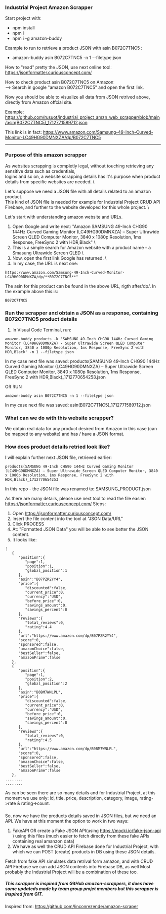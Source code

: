 ### Industrial Project Amazon Scrapper
Start project with: 
<ul>
<li>npm install</li>
<li>npm i</li>
<li>npm i -g amazon-buddy</li>
</ul>

Example to run to retrieve a product JSON with asin B072C7TNC5 : 
<ul>
<li>amazon-buddy asin B072C7TNC5 -n 1 --filetype json</li>
</ul>

How to "read" pretty the JSON, use next online tool:
https://jsonformatter.curiousconcept.com/

How to check product asin  B072C7TNC5 on Amazon:\
--> Search in google "amazon B072C7TNC5" and open the first link.

Now you should be able to visualize all data from JSON retrived above, directly from Amazon offcial site.

Example:
https://github.com/rusuot/industrial_project_amzn_web_scrapper/blob/main/asin(B072C7TNC5)_1712771589712.json 

This link is in fact:  https://www.amazon.com/Samsung-49-Inch-Curved-Monitor-LC49HG90DMNXZA/dp/B072C7TNC5 

__________________________________________________________________




### Purpose of this amazon scrapper
As websites scrapping is completly legal, without touching  retrieving any sensitive data such as credentials, \
logins  and so on, a website scrapping details has it's purpose when product details from specific websites are needed. \

Let's suppose we need a JSON file with all details related to an amazon product. \
This kind of JSON file is needed for example for Industrial Project CRUD API Firebase, and further to the website developed for this whole project. \

Let's start with understanding amazon website and URLs. 
1. Open Google and write next: "Amazon SAMSUNG 49-Inch CHG90 144Hz Curved Gaming Monitor (LC49HG90DMNXZA) – Super Ultrawide Screen QLED Computer Monitor, 3840 x 1080p Resolution, 1ms Response, FreeSync 2 with HDR,Black" \
2. This is a simple search for Amazon website with a product name - a Smasung Ultrawide Screen QLED \
3. Now, open the first link Google has returned. \
4. In my case, the URL is next one: 
```
https://www.amazon.com/Samsung-49-Inch-Curved-Monitor-LC49HG90DMNXZA/dp/**B072C7TNC5**"
```
The asin for this product can be found in the above URL, rigth after/dp/. 
In the example above this is:
```
B072C7TNC5
```
### Run the scrapper and obtain a JSON as a response, containing B072C7TNC5 product details
1. In Visual Code Terminal, run:
```
amazon-buddy products -k 'SAMSUNG 49-Inch CHG90 144Hz Curved Gaming Monitor (LC49HG90DMNXZA) - Super Ultrawide Screen QLED Computer Monitor, 3840 x 1080p Resolution, 1ms Response, FreeSync 2 with HDR,Black' -n 1 --filetype json
```
In my case next file was saved: products(SAMSUNG 49-Inch CHG90 144Hz Curved Gaming Monitor (LC49HG90DMNXZA) – Super Ultrawide Screen QLED Computer Monitor, 3840 x 1080p Resolution, 1ms Response, FreeSync 2 with HDR,Black)_1712770654253.json

OR RUN
```
amazon-buddy asin B072C7TNC5 -n 1 --filetype json
```
In my case next file was saved: asin(B072C7TNC5)_1712771589712.json


### What can we do with this website scrapper?
We obtain real data for any product desired from Amazon in this case (can be mapped to any website) and has / have a JSON format.

### How does product details retried look like?
I will explain further next JSON file, retrieved earlier:
```
products(SAMSUNG 49-Inch CHG90 144Hz Curved Gaming Monitor (LC49HG90DMNXZA) – Super Ultrawide Screen QLED Computer Monitor, 3840 x 1080p Resolution, 1ms Response, FreeSync 2 with HDR,Black)_1712770654253
```
In this repo - the JSON file was renamed to:  SAMSUNG_PRODUCT.json

As there are many details, please use next tool to read the file easier: https://jsonformatter.curiousconcept.com/
Steps:  
1. Open https://jsonformatter.curiousconcept.com/
2. Insert the file content into the tool at "JSON Data/URL"
3. Click PROCESS
4. At: "Formatted JSON Data" you will be able to see better the JSON content.
5. It looks like:
```
[
   {
      "position":{
         "page":1,
         "position":1,
         "global_position":1
      },
      "asin":"B07PZR2YY4",
      "price":{
         "discounted":false,
         "current_price":0,
         "currency":"USD",
         "before_price":0,
         "savings_amount":0,
         "savings_percent":0
      },
      "reviews":{
         "total_reviews":0,
         "rating":4.4
      },
      "url":"https://www.amazon.com/dp/B07PZR2YY4",
      "score":0,
      "sponsored":false,
      "amazonChoice":false,
      "bestSeller":false,
      "amazonPrime":false
   },
   {
      "position":{
         "page":1,
         "position":2,
         "global_position":2
      },
      "asin":"B0BM7WNLPL",
      "price":{
         "discounted":false,
         "current_price":0,
         "currency":"USD",
         "before_price":0,
         "savings_amount":0,
         "savings_percent":0
      },
      "reviews":{
         "total_reviews":0,
         "rating":4.5
      },
      "url":"https://www.amazon.com/dp/B0BM7WNLPL",
      "score":0,
      "sponsored":false,
      "amazonChoice":false,
      "bestSeller":false,
      "amazonPrime":false
   },
........
........
```
As can be seen there are so many details and for Industrial Project, at this moment we use only: id, title, price, description, category, image, rating->rate & rating->count.

###
So, now we have the products details saved in JSON files, but we need an API.
We have at this moment the option to work in two ways:
1. FakeAPI OR create a Fake JSON API(using https://mocki.io/fake-json-api ) using this files  (much easier to fetch directly from these fake APIs containing real amanzon data)
2. We have as well the CRUD API Firebase done for Industrial Project, with which we can POST (create) products in DB using these JSON details.

Fetch from fake API simulates data retrival form amazon, and with CRUD API Firebase we can add JSON contents into Firebase DB, as well
Most probably the Industrial Project will be a combination of these too.



##### This scrapper is inspired from GitHub amazon-scrappers, it does have some updateds made by team group projet members but this scrapper is inspired from GIT.
Inspired from:  https://github.com/linconrezende/amazon-scraper 
